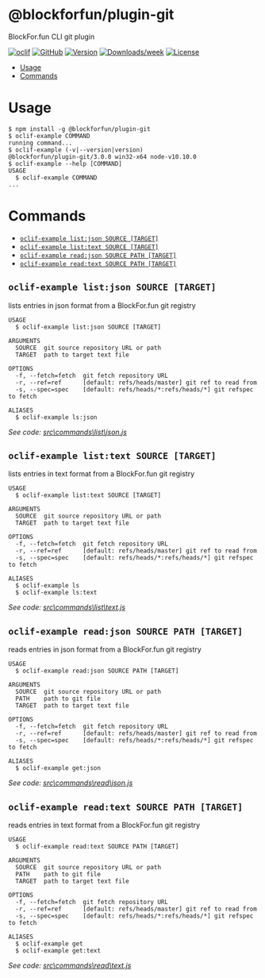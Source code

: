 @blockforfun/plugin-git
===

BlockFor.fun CLI git plugin

[![oclif](https://img.shields.io/badge/cli-oclif-brightgreen.svg)](https://oclif.io)
[![GitHub](https://img.shields.io/github/stars/blockforfun/cli.svg?logo=github)](https://github.com/blockforfun/cli/tree/master/plugins/plugin-git)
[![Version](https://img.shields.io/npm/v/@blockforfun/plugin-git.svg?logo=npm)](https://npmjs.org/package/@blockforfun/plugin-git)
[![Downloads/week](https://img.shields.io/npm/dw/@blockforfun/plugin-git.svg?logo=npm)](https://npmjs.org/package/@blockforfun/plugin-git)
[![License](https://img.shields.io/npm/l/@blockforfun/cli.svg?logo=github)](https://github.com/blockforfun/cli/blob/master/plugins/plugin-git/package.json)

<!-- toc -->
* [Usage](#usage)
* [Commands](#commands)
<!-- tocstop -->

# Usage

<!-- usage -->
```sh-session
$ npm install -g @blockforfun/plugin-git
$ oclif-example COMMAND
running command...
$ oclif-example (-v|--version|version)
@blockforfun/plugin-git/3.0.0 win32-x64 node-v10.10.0
$ oclif-example --help [COMMAND]
USAGE
  $ oclif-example COMMAND
...
```
<!-- usagestop -->

# Commands

<!-- commands -->
* [`oclif-example list:json SOURCE [TARGET]`](#oclif-example-listjson-source-target)
* [`oclif-example list:text SOURCE [TARGET]`](#oclif-example-listtext-source-target)
* [`oclif-example read:json SOURCE PATH [TARGET]`](#oclif-example-readjson-source-path-target)
* [`oclif-example read:text SOURCE PATH [TARGET]`](#oclif-example-readtext-source-path-target)

## `oclif-example list:json SOURCE [TARGET]`

lists entries in json format from a BlockFor.fun git registry

```
USAGE
  $ oclif-example list:json SOURCE [TARGET]

ARGUMENTS
  SOURCE  git source repository URL or path
  TARGET  path to target text file

OPTIONS
  -f, --fetch=fetch  git fetch repository URL
  -r, --ref=ref      [default: refs/heads/master] git ref to read from
  -s, --spec=spec    [default: refs/heads/*:refs/heads/*] git refspec to fetch

ALIASES
  $ oclif-example ls:json
```

_See code: [src\commands\list\json.js](https://github.com/blockforfun/cli/blob/v3.0.0/src\commands\list\json.js)_

## `oclif-example list:text SOURCE [TARGET]`

lists entries in text format from a BlockFor.fun git registry

```
USAGE
  $ oclif-example list:text SOURCE [TARGET]

ARGUMENTS
  SOURCE  git source repository URL or path
  TARGET  path to target text file

OPTIONS
  -f, --fetch=fetch  git fetch repository URL
  -r, --ref=ref      [default: refs/heads/master] git ref to read from
  -s, --spec=spec    [default: refs/heads/*:refs/heads/*] git refspec to fetch

ALIASES
  $ oclif-example ls
  $ oclif-example ls:text
```

_See code: [src\commands\list\text.js](https://github.com/blockforfun/cli/blob/v3.0.0/src\commands\list\text.js)_

## `oclif-example read:json SOURCE PATH [TARGET]`

reads entries in json format from a BlockFor.fun git registry

```
USAGE
  $ oclif-example read:json SOURCE PATH [TARGET]

ARGUMENTS
  SOURCE  git source repository URL or path
  PATH    path to git file
  TARGET  path to target text file

OPTIONS
  -f, --fetch=fetch  git fetch repository URL
  -r, --ref=ref      [default: refs/heads/master] git ref to read from
  -s, --spec=spec    [default: refs/heads/*:refs/heads/*] git refspec to fetch

ALIASES
  $ oclif-example get:json
```

_See code: [src\commands\read\json.js](https://github.com/blockforfun/cli/blob/v3.0.0/src\commands\read\json.js)_

## `oclif-example read:text SOURCE PATH [TARGET]`

reads entries in text format from a BlockFor.fun git registry

```
USAGE
  $ oclif-example read:text SOURCE PATH [TARGET]

ARGUMENTS
  SOURCE  git source repository URL or path
  PATH    path to git file
  TARGET  path to target text file

OPTIONS
  -f, --fetch=fetch  git fetch repository URL
  -r, --ref=ref      [default: refs/heads/master] git ref to read from
  -s, --spec=spec    [default: refs/heads/*:refs/heads/*] git refspec to fetch

ALIASES
  $ oclif-example get
  $ oclif-example get:text
```

_See code: [src\commands\read\text.js](https://github.com/blockforfun/cli/blob/v3.0.0/src\commands\read\text.js)_
<!-- commandsstop -->
